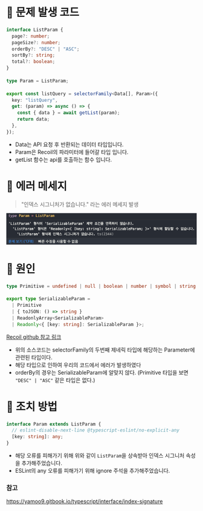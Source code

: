 # 🥲 문제 발생 코드

```typescript
interface ListParam {
  page?: number;
  pageSize?: number;
  orderBy?: "DESC" | "ASC";
  sortBy?: string;
  total?: boolean;
}

type Param = ListParam;

export const listQuery = selectorFamily<Data[], Param>({
  key: "listQuery",
  get: (param) => async () => {
    const { data } = await getList(param);
    return data;
  },
});
```

- Data는 API 요청 후 반환되는 데이터 타입입니다.
- Param은 Recoil의 파라미터에 들어갈 타입 입니다.
- getList 함수는 api를 호출하는 함수 입니다.

# 🤨 에러 메세지

> "인덱스 시그니처가 없습니다." 라는 에러 메세지 발생

![screensh](./img1.png)

# 🧐 원인

```typescript
type Primitive = undefined | null | boolean | number | symbol | string;

export type SerializableParam =
  | Primitive
  | { toJSON: () => string }
  | ReadonlyArray<SerializableParam>
  | Readonly<{ [key: string]: SerializableParam }>;
```

[Recoil github 참고 링크](https://github.com/facebookexperimental/Recoil/blob/master/typescript/index.d.ts#L294)

- 위의 소스코드는 selectorFamily의 두번째 제네릭 타입에 해당하는 Parameter에 관련된 타입이다.
- 해당 타입으로 인하여 우리의 코드에서 에러가 발생하였다
- orderBy의 경우는 SerializableParam에 알맞지 않다. (Primitive 타입을 보면 `"DESC" | "ASC"` 같은 타입은 없다.)

# 🥸 조치 방법

```typescript
interface Param extends ListParam {
  // eslint-disable-next-line @typescript-eslint/no-explicit-any
  [key: string]: any;
}
```

- 해당 오류를 피해가기 위해 위와 같이 `ListParam`을 상속받아 인덱스 시그니처 속성을 추가해주었습니다.
- ESLint의 any 오류를 피해가기 위해 ignore 주석을 추가해주었습니다.

### 참고

https://yamoo9.gitbook.io/typescript/interface/index-signature
